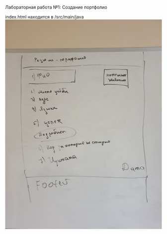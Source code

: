 Лабораторная работа №1: Создание портфолио

index.html находится в /src/main/java
![Image alt](https://github.com/Joiner-dot/WebLab1/raw/master/photo.jpeg)
